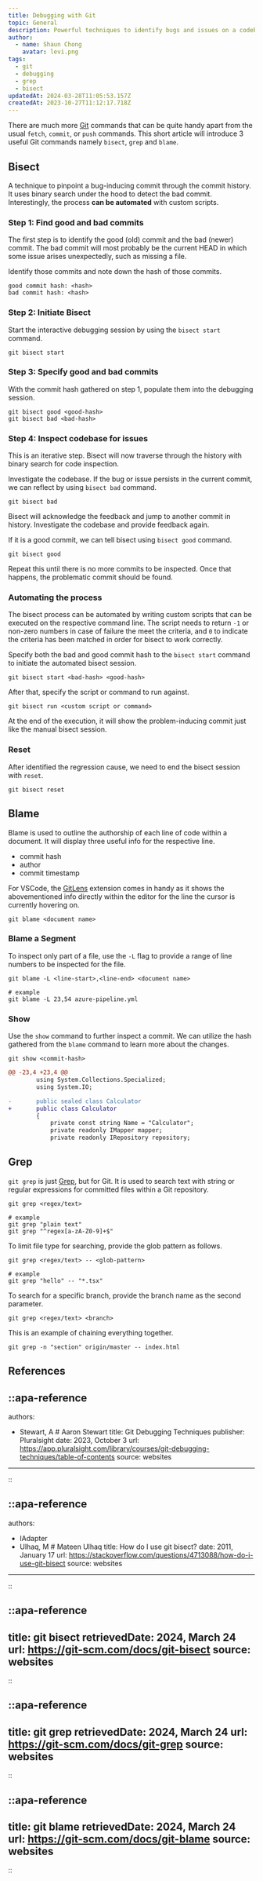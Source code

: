 ```yaml
---
title: Debugging with Git
topic: General
description: Powerful techniques to identify bugs and issues on a codebase with Git
author:
  - name: Shaun Chong
    avatar: levi.png
tags:
  - git
  - debugging
  - grep
  - bisect
updatedAt: 2024-03-28T11:05:53.157Z
createdAt: 2023-10-27T11:12:17.718Z
--- 
```


There are much more [Git](https://git-scm.com/) commands that can be quite handy apart from the usual `fetch`, `commit`, or `push` commands. This short article will introduce 3 useful Git commands namely `bisect`, `grep` and `blame`.

<!--more-->

## Bisect

A technique to pinpoint a bug-inducing commit through the commit history. It uses binary search under the hood to detect the bad commit. Interestingly, the process **can be automated** with custom scripts.

### Step 1: Find good and bad commits

The first step is to identify the good (old) commit and the bad (newer) commit. The bad commit will most probably be the current HEAD in which some issue arises unexpectedly, such as missing a file.

Identify those commits and note down the hash of those commits.

```
good commit hash: <hash>
bad commit hash: <hash>
```

### Step 2: Initiate Bisect

Start the interactive debugging session by using the `bisect start` command.

```
git bisect start
```

### Step 3: Specify good and bad commits

With the commit hash gathered on step 1, populate them into the debugging session.

```
git bisect good <good-hash>
git bisect bad <bad-hash>
```

### Step 4: Inspect codebase for issues

This is an iterative step. Bisect will now traverse through the history with binary search for code inspection.

Investigate the codebase. If the bug or issue persists in the current commit, we can reflect by using `bisect bad` command.

```
git bisect bad
```

Bisect will acknowledge the feedback and jump to another commit in history. Investigate the codebase and provide feedback again.

If it is a good commit, we can tell bisect using `bisect good` command.

```
git bisect good
```

Repeat this until there is no more commits to be inspected. Once that happens, the problematic commit should be found.

### Automating the process

The bisect process can be automated by writing custom scripts that can be executed on the respective command line. The script needs to return `-1` or non-zero numbers in case of failure the meet the criteria, and `0` to indicate the criteria has been matched in order for bisect to work correctly.

Specify both the bad and good commit hash to the `bisect start` command to initiate the automated bisect session.

```
git bisect start <bad-hash> <good-hash>
```

After that, specify the script or command to run against.

```
git bisect run <custom script or command>
```

At the end of the execution, it will show the problem-inducing commit just like the manual bisect session.

### Reset

After identified the regression cause, we need to end the bisect session with `reset`.

```
git bisect reset
```

## Blame

Blame is used to outline the authorship of each line of code within a document. It will display three useful info for the respective line.

- commit hash
- author
- commit timestamp

For VSCode, the [GitLens](https://gitlens.amod.io/) extension comes in handy as it shows the abovementioned info directly within the editor for the line the cursor is currently hovering on.

```
git blame <document name>
```

### Blame a Segment

To inspect only part of a file, use the `-L` flag to provide a range of line numbers to be inspected for the file.

```
git blame -L <line-start>,<line-end> <document name>

# example
git blame -L 23,54 azure-pipeline.yml
```

### Show

Use the `show` command to further inspect a commit. We can utilize the hash gathered from the `blame` command to learn more about the changes. 

```
git show <commit-hash>
```

```diff
@@ -23,4 +23,4 @@
        using System.Collections.Specialized;
        using System.IO;

-       public sealed class Calculator
+       public class Calculator
        {
            private const string Name = "Calculator";
            private readonly IMapper mapper;
            private readonly IRepository repository;
```

## Grep

`git grep` is just [Grep](https://man7.org/linux/man-pages/man1/grep.1.html), but for Git. It is used to search text with string or regular expressions for committed files within a Git repository.

```
git grep <regex/text>

# example
git grep "plain text"
git grep "^regex[a-zA-Z0-9]+$"
```

To limit file type for searching, provide the glob pattern as follows.

```
git grep <regex/text> -- <glob-pattern>

# example
git grep "hello" -- "*.tsx"
```

To search for a specific branch, provide the branch name as the second parameter.

```
git grep <regex/text> <branch>
```

This is an example of chaining everything together.

```
git grep -n "section" origin/master -- index.html
```

## References

::apa-reference
---
authors:
 - Stewart, A # Aaron Stewart
title: Git Debugging Techniques
publisher: Pluralsight
date: 2023, October 3
url: https://app.pluralsight.com/library/courses/git-debugging-techniques/table-of-contents
source: websites
---
::

::apa-reference
---
authors:
 - IAdapter
 - Ulhaq, M # Mateen Ulhaq
title: How do I use git bisect?
date: 2011, January 17
url: https://stackoverflow.com/questions/4713088/how-do-i-use-git-bisect
source: websites
---
::

::apa-reference
---
title: git bisect
retrievedDate: 2024, March 24
url: https://git-scm.com/docs/git-bisect
source: websites
---
::

::apa-reference
---
title: git grep
retrievedDate: 2024, March 24
url: https://git-scm.com/docs/git-grep
source: websites
---
::

::apa-reference
---
title: git blame
retrievedDate: 2024, March 24
url: https://git-scm.com/docs/git-blame
source: websites
---
::
